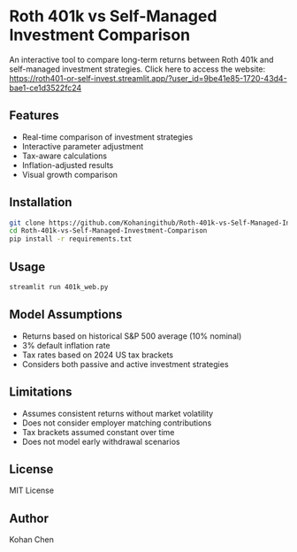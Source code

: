 # Roth 401k vs Self-Managed Investment Comparison

An interactive tool to compare long-term returns between Roth 401k and self-managed investment strategies.
Click here to access the website: https://roth401-or-self-invest.streamlit.app/?user_id=9be41e85-1720-43d4-bae1-ce1d3522fc24 

## Features
- Real-time comparison of investment strategies
- Interactive parameter adjustment
- Tax-aware calculations
- Inflation-adjusted results
- Visual growth comparison

## Installation
```bash
git clone https://github.com/Kohaningithub/Roth-401k-vs-Self-Managed-Investment-Comparison.git
cd Roth-401k-vs-Self-Managed-Investment-Comparison
pip install -r requirements.txt
```

## Usage
```bash
streamlit run 401k_web.py
```

## Model Assumptions
- Returns based on historical S&P 500 average (10% nominal)
- 3% default inflation rate
- Tax rates based on 2024 US tax brackets
- Considers both passive and active investment strategies

## Limitations
- Assumes consistent returns without market volatility
- Does not consider employer matching contributions
- Tax brackets assumed constant over time
- Does not model early withdrawal scenarios

## License
MIT License

## Author
Kohan Chen
